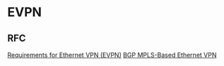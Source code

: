 # EVPN

## RFC

[Requirements for Ethernet VPN (EVPN)](https://tools.ietf.org/html/rfc7209)
[BGP MPLS-Based Ethernet VPN](https://tools.ietf.org/html/rfc7432)
